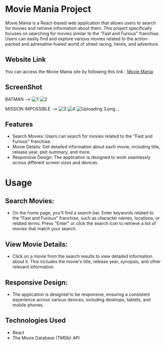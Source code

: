 # Movie Mania Project

Movie Mania is a React-based web application that allows users to search for movies and retrieve information about them. This project specifically focuses on searching for movies similar to the "Fast and Furious" franchise. Users can easily find and explore various movies related to the action-packed and adrenaline-fueled world of street racing, heists, and adventure.

## Website Link
You can access the Movie Mania site by following this link : [Movie Mania](https://moviess-mania.netlify.app/)

## ScreenShot

BATMAN -->
![1](https://github.com/AnkitJha13/Movie-Mania/assets/116744896/83f01b85-bdb9-47ee-b0d9-cacaa6451212)
![2](https://github.com/AnkitJha13/Movie-Mania/assets/116744896/cc9acc55-4f43-40c4-9552-57ce24f9072b)

MISSION IMPOSSIBLE -->
![3](https://github.com/AnkitJha13/Movie-Mania/assets/116744896/ea26940d-400a-48cb-9686-6407ca616a3a)
![4](https://github.com/AnkitJha13/Movie-Mania/assets/116744896/efa4a075-1668-47fc-8b84-96607ec77fad)
![Uploading 3.png…]()



## Features
- Search Movies: Users can search for movies related to the "Fast and Furious" franchise.
- Movie Details: Get detailed information about each movie, including title, release year, plot summary, and more.
- Responsive Design: The application is designed to work seamlessly across different screen sizes and devices.

# Usage
## Search Movies:
- On the home page, you'll find a search bar. Enter keywords related to the "Fast and Furious" franchise, such as character names, locations, or related terms. Press "Enter" or click the search icon to retrieve a list of movies that match your search.

## View Movie Details:
- Click on a movie from the search results to view detailed information about it. This includes the movie's title, release year, synopsis, and other relevant information.

## Responsive Design:   
- The application is designed to be responsive, ensuring a consistent experience across various devices, including desktops, tablets, and mobile phones.

## Technologies Used
- React
- The Movie Database (TMDb) API
